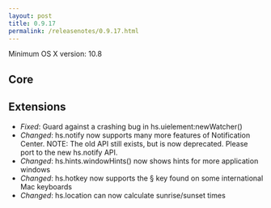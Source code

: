```yaml
---
layout: post
title: 0.9.17
permalink: /releasenotes/0.9.17.html
---
```


Minimum OS X version: 10.8

## Core

## Extensions
 * *Fixed*: Guard against a crashing bug in hs.uielement:newWatcher()
 * *Changed*: hs.notify now supports many more features of Notification Center. NOTE: The old API still exists, but is now deprecated. Please port to the new hs.notify API.
 * *Changed*: hs.hints.windowHints() now shows hints for more application windows
 * *Changed*: hs.hotkey now supports the § key found on some international Mac keyboards
 * *Changed*: hs.location can now calculate sunrise/sunset times

